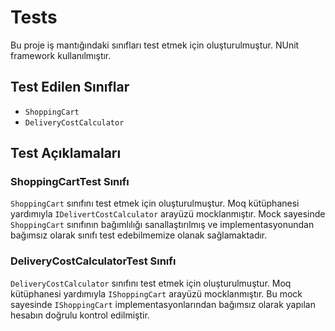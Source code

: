 # Tests
Bu proje iş mantığındaki sınıfları test etmek için oluşturulmuştur. NUnit framework kullanılmıştır.

## Test Edilen Sınıflar
* `ShoppingCart`
* `DeliveryCostCalculator`

## Test Açıklamaları

### ShoppingCartTest Sınıfı

`ShoppingCart` sınıfını test etmek için oluşturulmuştur. Moq kütüphanesi yardımıyla `IDelivertCostCalculator` arayüzü mocklanmıştır. Mock sayesinde `ShoppingCart` sınıfının bağımlılığı sanallaştırılmış ve implementasyonundan bağımsız olarak sınıfı test edebilmemize olanak sağlamaktadır.

### DeliveryCostCalculatorTest Sınıfı

`DeliveryCostCalculator` sınıfını test etmek için oluşturulmuştur. Moq kütüphanesi yardımıyla `IShoppingCart` arayüzü mocklanmıştır. Bu mock sayesinde `IShoppingCart` implementasyonlarından bağımsız olarak yapılan hesabın doğrulu kontrol edilmiştir.